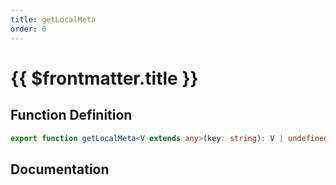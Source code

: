 ```yaml
---
title: getLocalMeta
order: 0
---
```


# {{ $frontmatter.title }}

## Function Definition

```ts
export function getLocalMeta<V extends any>(key: string): V | undefined;
```

## Documentation

<!--@include: ./parts/getLocalMeta.md-->
